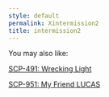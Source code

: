 ```yaml
---
style: default
permalink: Xintermission2
title: intermission2
---
```

You may also like:

[SCP-491: Wrecking Light](http://scp-wiki.net/scp-491)

[SCP-951: My Friend LUCAS](http://scp-wiki.net/scp-951)
